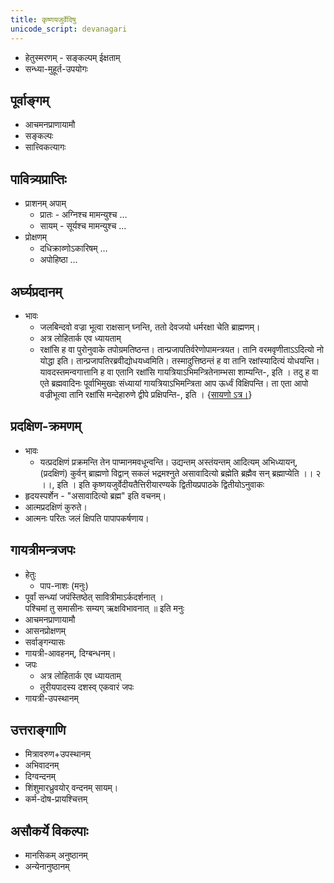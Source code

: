 ```yaml
---  
title: कृष्णयजुर्वेदिषु
unicode_script: devanagari  
---  
```


- हेतुस्मरणम् - सङ्कल्पम् ईक्षताम्
- सन्ध्या-मुहूर्त-उपयोगः

## पूर्वाङ्गम्

- आचमनप्राणायामौ
- सङ्कल्पः
- सात्त्विकत्यागः

## पावित्र्यप्राप्तिः

- प्राशनम् अपाम्
  - प्रातः - अग्निश्च मामन्युश्च …
  - सायम् - सूर्यश्च मामन्युश्च …
- प्रोक्षणम्
  - दधिक्राव्णोऽकारिषम् …
  - अपोहिष्ठा …

## अर्घ्यप्रदानम्

- भावः
  - जलबिन्दवो वज्रा भूत्वा राक्षसान् घ्नन्ति, ततो देवजयो धर्मरक्षा चेति ब्राह्मणम्।
  - अत्र लोहितार्क एव ध्यायताम्
  - रक्षांसि ह वा पुरोनुवाके तपोग्रमतिष्ठन्त। तान्प्रजापतिर्वरेणोपामन्त्रयत। तानि वरमवृणीताऽऽदित्यो नो योद्धा इति। तान्प्रजापतिरब्रवीद्योधयध्वमिति। तस्मादुत्तिष्ठन्तं ह वा तानि रक्षांस्यादित्यं योधयन्ति। यावदस्तमन्वगात्तानि ह वा एतानि रक्षांसि गायत्रियाऽभिमन्त्रितेनाम्भसा शाम्यन्ति-, इति । तदु ह वा एते ब्रह्मवादिनः पूर्वाभिमुखाः संध्यायां गायत्रियाऽभिमन्त्रिता आप ऊर्ध्वं विक्षिपन्ति। ता एता आपो वज्रीभूत्वा तानि रक्षांसि मन्देहारुणे द्वीपे प्रक्षिपन्ति-, इति । {[सायणो ऽत्र।](https://archive.org/stream/taittiriya/taittiriya_aranyaka_bhaskara_01#page/n193/mode/2up)}

## प्रदक्षिण-क्रमणम्

- भावः
  - यत्प्रदक्षिणं प्रक्रमन्ति तेन पाप्मानमवधून्वन्ति। उद्यन्तम् अस्तंयन्तम् आदित्यम् अभिध्यायन्, (प्रदक्षिणं) कुर्वन् ब्राह्मणो विद्वान् सकलं भद्रमश्नुते असावादित्यो ब्रह्मेति ब्रह्मैव सन् ब्रह्माप्येति  ।। २ ।।, इति । इति कृष्णयजुर्वेदीयतैत्तिरीयारण्यके द्वितीयप्रपाठके द्वितीयोऽनुवाकः
- हृदयस्पर्शेन - "असावादित्यो ब्रह्म" इति वचनम्।
- आत्मप्रदक्षिणं कुरुते।
- आत्मनः परितः जलं क्षिपति पापापकर्षणाय।

## गायत्रीमन्त्रजपः

- हेतुः
  - पाप-नाशः (मनुः)
- पूर्वां सन्ध्यां जपंस्तिष्ठेत् सावित्रीमाऽर्कदर्शनात् ।   
पश्चिमां तु समासीनः सम्यग् ऋक्षविभावनात् ॥ इति मनुः
- आचमनप्राणायामौ
- आसनप्रोक्षणम्
- सर्वाङ्गन्यासः
- गायत्री-आवहनम्, दिग्बन्धनम्।
- जपः
  - अत्र लोहितार्क एव ध्यायताम्
  - तूरीयपादस्य दशस्व् एकवारं जपः
- गायत्री-उपस्थानम्

## उत्तराङ्गाणि

- मित्रावरुण+उपस्थानम्
- अभिवादनम्
- दिग्वन्दनम्
- शिंशुमारध्रुवयोर् वन्दनम् सायम्।
- कर्म-दोष-प्रायश्चित्तम्

## असौकर्ये विकल्पाः

- मानसिकम् अनुष्ठानम्
- अन्येनानुष्ठानम्
